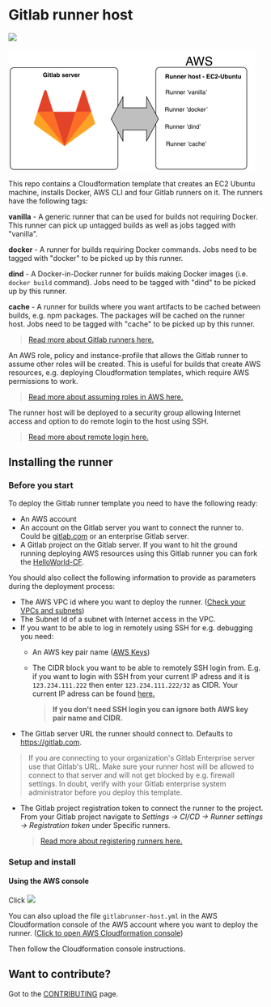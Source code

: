 # Gitlab runner host

<a href="https://console.aws.amazon.com/cloudformation/home#/stacks/new?stackName=gitlab-runner&amp;templateURL=https://s3-eu-west-1.amazonaws.com/scaniadevtools-aws-templates/gitlabrunner-host.yml" target="_blank"><img src="https://cdn.rawgit.com/buildkite/cloudformation-launch-stack-button-svg/master/launch-stack.svg"></a>

![Gitlab](architecture.png)

This repo contains a Cloudformation template that creates an EC2 Ubuntu machine, installs Docker, AWS CLI and four Gitlab runners on it. The runners have the following tags:

**vanilla** - A generic runner that can be used for builds not requiring Docker. This runner can pick up untagged builds as well as jobs tagged with "vanilla".

**docker** - A runner for builds requiring Docker commands. Jobs need to be tagged with "docker" to be picked up by this runner.

**dind** - A Docker-in-Docker runner for builds making Docker images (i.e. `docker build` command). Jobs need to be tagged with "dind" to be picked up by this runner.

**cache** - A runner for builds where you want artifacts to be cached between builds, e.g. npm packages. The packages will be cached on the runner host.  Jobs need to be tagged with "cache" to be picked up by this runner.

> <a href="https://docs.gitlab.com/ee/ci/runners" target="_blank">Read more about Gitlab runners here.</a>

An AWS role, policy and instance-profile that allows the Gitlab runner to assume other roles will be created. This is useful for builds that create AWS resources, e.g. deploying Cloudformation templates, which require AWS permissions to work. 
> <a href="https://docs.aws.amazon.com/STS/latest/APIReference/API_AssumeRole.html" target="_blank">Read more about assuming roles in AWS here.</a>

The runner host will be deployed to a security group allowing Internet access and option to do remote login to the host using SSH. 
> <a href="https://docs.aws.amazon.com/AWSEC2/latest/UserGuide/authorizing-access-to-an-instance.html" target="_blank">Read more about remote login here.</a>

## Installing the runner

### Before you start

To deploy the Gitlab runner template you need to have the following ready:

- An AWS account
- An  account on the Gitlab server you want to connect the runner to. Could be [gitlab.com](https://gitlab.com/) or an enterprise Gitlab server.
- A Gitlab project on the Gitlab server. If you want to hit the ground running deploying AWS resources using this Gitlab runner you can fork the <a href="https://gitlab.com/scaniadevtools/gitlab-samples/HelloWorld-CF" target="_blank">HelloWorld-CF</a>. 


You should also collect the following information to provide as parameters during the deployment process:

- The AWS VPC id where you want to deploy the runner. (<a href="https://console.aws.amazon.com/vpc" target="_blank">Check your VPCs and subnets</a>)
- The Subnet Id of a subnet with Internet access in the VPC. 
- If you want to be able to log in remotely using SSH for e.g. debugging you need:
  - An AWS key pair name (<a href="https://console.aws.amazon.com/ec2/v2/home#KeyPairs:sort=keyName" target="_blank">AWS Keys</a>)

  - The CIDR block you want to be able to remotely SSH login from. E.g. if you want to login with SSH from your current IP adress and it is `123.234.111.222` then enter `123.234.111.222/32` as CIDR.
    Your current IP adress can be found <a href="http://checkip.amazonaws.com/" target="_blank">here.</a>

    > **If you don't need SSH login you can ignore both AWS key pair name and CIDR.**
- The Gitlab server URL the runner should connect to. Defaults to https://gitlab.com. 
> If you are connecting to your organization's Gitlab Enterprise server use that Gitlab's URL. Make sure your runner host will be allowed to connect to that server and will not get blocked by e.g. firewall settings. In doubt, verify with your Gitlab enterprise system administrator before you deploy this template.
- The Gitlab project registration token to connect the runner to the project.
  From your Gitlab project navigate to *Settings -> CI/CD -> Runner settings -> Registration token* under Specific runners.
  > <a href="https://docs.gitlab.com/ee/ci/runners/#registering-a-specific-runner-with-a-project-registration-token" target="_blank">Read more about registering runners here.</a> 


### Setup and install

#### Using the AWS console

Click  <a href="https://console.aws.amazon.com/cloudformation/home#/stacks/new?stackName=gitlab-runner&amp;templateURL=https://s3-eu-west-1.amazonaws.com/scaniadevtools-aws-templates/gitlabrunner-host.yml" target="_blank"><img src="https://cdn.rawgit.com/buildkite/cloudformation-launch-stack-button-svg/master/launch-stack.svg"></a> 


You can also upload the file `gitlabrunner-host.yml` in the AWS Cloudformation console of the AWS account where you want to deploy the runner. (<a href="https://eu-west-1.console.aws.amazon.com/cloudformation/home#/stacks/new" target="_blank">Click to open AWS Cloudformation console</a>)

Then follow the Cloudformation console instructions.

## Want to contribute?
Got to the <a href="CONTRIBUTING.md">CONTRIBUTING</a> page.